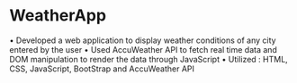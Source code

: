 # WeatherApp
 • Developed a web application to display weather conditions of any city entered by the user 
 • Used AccuWeather API to fetch real time data and DOM manipulation to render the data through JavaScript
 • Utilized : HTML, CSS, JavaScript, BootStrap and AccuWeather API            
